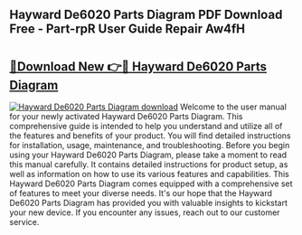 ## Hayward De6020 Parts Diagram PDF Download Free - Part-rpR User Guide Repair Aw4fH

# <h2><a href="http://dfmyntn.blite.top/?on=Hayward+De6020+Parts+Diagram">🔗Download New 👉🔴 Hayward De6020 Parts Diagram</a></h2>

[![Hayward De6020 Parts Diagram download](https://i.imgur.com/lujVjoI.png)](http://dfmyntn.blite.top/?on=Hayward+De6020+Parts+Diagram)
Welcome to the user manual for your newly activated Hayward De6020 Parts Diagram. This comprehensive guide is intended to help you understand and utilize all of the features and benefits of your product. You will find detailed instructions for installation, usage, maintenance, and troubleshooting. Before you begin using your Hayward De6020 Parts Diagram, please take a moment to read this manual carefully. It contains detailed instructions for product setup, as well as information on how to use its various features and capabilities. This Hayward De6020 Parts Diagram comes equipped with a comprehensive set of features to meet your diverse needs. It's our hope that the Hayward De6020 Parts Diagram has provided you with valuable insights to kickstart your new device. If you encounter any issues, reach out to our customer service.

